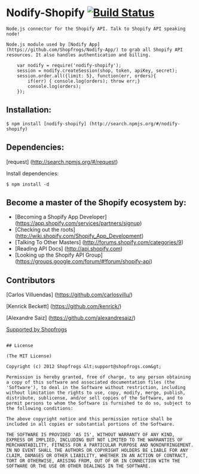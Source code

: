# Nodify-Shopify  [![Build Status](https://secure.travis-ci.org/Shopfrogs/Nodify.png?branch=master)](http://travis-ci.org/Shopfrogs/Nodify)

	Node.js connector for the Shopify API. Talk to Shopify API speaking node!

	Node.js module used by [Nodify App] (https://github.com/Shopfrogs/Nodify-App/) to grab all Shopify API resources. It also handles authentication and billing.

		var nodify = require('nodify-shopify');
		session = nodify.createSession(shop, token, apiKey, secret);
		session.order.all({limit: 5}, function(err, orders){
			if(err) { console.log(orders); throw err;}
			console.log(orders);
		});

## Installation:

    $ npm install [nodify-shopify] (http://search.npmjs.org/#/nodify-shopify)

## Dependencies:

[request] (http://search.npmjs.org/#/request)

Install dependencies:

    $ npm install -d

## Become a master of the Shopify ecosystem by: 

* [Becoming a Shopify App Developer] (https://app.shopify.com/services/partners/signup)
* [Checking out the roots] (http://wiki.shopify.com/Shopify_App_Development) 
* [Talking To Other Masters] (http://forums.shopify.com/categories/9) 
* [Reading API Docs] (http://api.shopify.com) 
* [Looking up the Shopify API Group] (https://groups.google.com/forum/#!forum/shopify-api) 


## Contributors
[Carlos Villuendas] (https://github.com/carlosvillu/)

[Kenrick Beckett] (https://github.com/kenrick/)

[Alexandre Saiz] (https://github.com/alexandresaiz/)

[Supported by Shopfrogs](http://www.shopfrogs.com/shopify/)


```

## License 

(The MIT License)

Copyright (c) 2012 Shopfrogs &lt;support@shopfrogs.com&gt;

Permission is hereby granted, free of charge, to any person obtaining
a copy of this software and associated documentation files (the
'Software'), to deal in the Software without restriction, including
without limitation the rights to use, copy, modify, merge, publish,
distribute, sublicense, and/or sell copies of the Software, and to
permit persons to whom the Software is furnished to do so, subject to
the following conditions:

The above copyright notice and this permission notice shall be
included in all copies or substantial portions of the Software.

THE SOFTWARE IS PROVIDED 'AS IS', WITHOUT WARRANTY OF ANY KIND,
EXPRESS OR IMPLIED, INCLUDING BUT NOT LIMITED TO THE WARRANTIES OF
MERCHANTABILITY, FITNESS FOR A PARTICULAR PURPOSE AND NONINFRINGEMENT.
IN NO EVENT SHALL THE AUTHORS OR COPYRIGHT HOLDERS BE LIABLE FOR ANY
CLAIM, DAMAGES OR OTHER LIABILITY, WHETHER IN AN ACTION OF CONTRACT,
TORT OR OTHERWISE, ARISING FROM, OUT OF OR IN CONNECTION WITH THE
SOFTWARE OR THE USE OR OTHER DEALINGS IN THE SOFTWARE.

